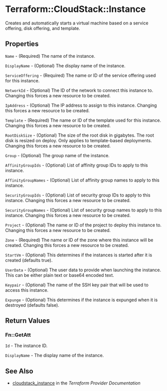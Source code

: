# Terraform::CloudStack::Instance

Creates and automatically starts a virtual machine based on a service offering,
disk offering, and template.

## Properties

`Name` - (Required) The name of the instance.

`DisplayName` - (Optional) The display name of the instance.

`ServiceOffering` - (Required) The name or ID of the service offering used
for this instance.

`NetworkId` - (Optional) The ID of the network to connect this instance
to. Changing this forces a new resource to be created.

`IpAddress` - (Optional) The IP address to assign to this instance. Changing
this forces a new resource to be created.

`Template` - (Required) The name or ID of the template used for this
instance. Changing this forces a new resource to be created.

`RootDiskSize` - (Optional) The size of the root disk in gigabytes. The
root disk is resized on deploy. Only applies to template-based deployments.
Changing this forces a new resource to be created.

`Group` - (Optional) The group name of the instance.

`AffinityGroupIds` - (Optional) List of affinity group IDs to apply to this
instance.

`AffinityGroupNames` - (Optional) List of affinity group names to apply to
this instance.

`SecurityGroupIds` - (Optional) List of security group IDs to apply to this
instance. Changing this forces a new resource to be created.

`SecurityGroupNames` - (Optional) List of security group names to apply to
this instance. Changing this forces a new resource to be created.

`Project` - (Optional) The name or ID of the project to deploy this
instance to. Changing this forces a new resource to be created.

`Zone` - (Required) The name or ID of the zone where this instance will be
created. Changing this forces a new resource to be created.

`StartVm` - (Optional) This determines if the instances is started after it
is created (defaults true).

`UserData` - (Optional) The user data to provide when launching the
instance. This can be either plain text or base64 encoded text.

`Keypair` - (Optional) The name of the SSH key pair that will be used to
access this instance.

`Expunge` - (Optional) This determines if the instance is expunged when it is
destroyed (defaults false).


## Return Values

### Fn::GetAtt

`Id` - The instance ID.

`DisplayName` - The display name of the instance.

## See Also

* [cloudstack_instance](https://www.terraform.io/docs/providers/cloudstack/r/instance.html) in the _Terraform Provider Documentation_